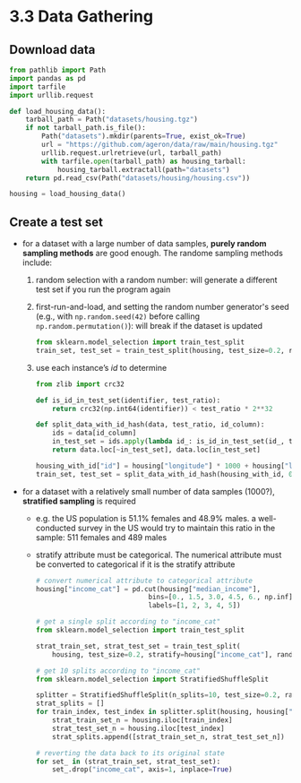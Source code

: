 # 3.3 Data Gathering

## Download data

```python
from pathlib import Path
import pandas as pd
import tarfile
import urllib.request

def load_housing_data():
    tarball_path = Path("datasets/housing.tgz")
    if not tarball_path.is_file():
        Path("datasets").mkdir(parents=True, exist_ok=True)
        url = "https://github.com/ageron/data/raw/main/housing.tgz"
        urllib.request.urlretrieve(url, tarball_path)
        with tarfile.open(tarball_path) as housing_tarball:
            housing_tarball.extractall(path="datasets")
    return pd.read_csv(Path("datasets/housing/housing.csv"))

housing = load_housing_data()
```

## Create a test set

- for a dataset with a large number of data samples, __purely random sampling methods__ are good enough. The randome sampling methods include:
  1. random selection with a random number: will generate a different test set if you run the program again
  2. first-run-and-load, and setting the random number generator's seed (e.g., with `np.random.seed(42)` before calling `np.random.permutation()`): will break if the dataset is updated

        ```python
        from sklearn.model_selection import train_test_split
        train_set, test_set = train_test_split(housing, test_size=0.2, random_state=42)
        ```

  3. use each instance’s _id_ to determine

        ```python
        from zlib import crc32

        def is_id_in_test_set(identifier, test_ratio):
            return crc32(np.int64(identifier)) < test_ratio * 2**32

        def split_data_with_id_hash(data, test_ratio, id_column):
            ids = data[id_column]
            in_test_set = ids.apply(lambda id_: is_id_in_test_set(id_, test_ratio))
            return data.loc[~in_test_set], data.loc[in_test_set]

        housing_with_id["id"] = housing["longitude"] * 1000 + housing["latitude"]
        train_set, test_set = split_data_with_id_hash(housing_with_id, 0.2, "id")
        ```

- for a dataset with a relatively small number of data samples (1000?), __stratified sampling__ is required
  - e.g. the US population is 51.1% females and 48.9% males. a well-conducted survey in the US would try to maintain this ratio in the sample: 511 females and 489 males
  - stratify attribute must be categorical. The numerical attribute must be converted to categorical if it is the stratify attribute

    ```python
    # convert numerical attribute to categorical attribute
    housing["income_cat"] = pd.cut(housing["median_income"],
                                bins=[0., 1.5, 3.0, 4.5, 6., np.inf],
                                labels=[1, 2, 3, 4, 5])

    # get a single split according to "income_cat"
    from sklearn.model_selection import train_test_split

    strat_train_set, strat_test_set = train_test_split(
        housing, test_size=0.2, stratify=housing["income_cat"], random_state=42)

    # get 10 splits according to "income_cat"
    from sklearn.model_selection import StratifiedShuffleSplit

    splitter = StratifiedShuffleSplit(n_splits=10, test_size=0.2, random_state=42)
    strat_splits = []
    for train_index, test_index in splitter.split(housing, housing["income_cat"]):
        strat_train_set_n = housing.iloc[train_index]
        strat_test_set_n = housing.iloc[test_index]
        strat_splits.append([strat_train_set_n, strat_test_set_n])

    # reverting the data back to its original state 
    for set_ in (strat_train_set, strat_test_set):
        set_.drop("income_cat", axis=1, inplace=True)
    ```
